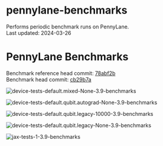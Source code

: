 
pennylane-benchmarks
====================
  
Performs periodic benchmark runs on PennyLane.  
Last updated: 2024-03-26  

# PennyLane Benchmarks
  
Benchmark reference head commit: [78abf2b](https://github.com/PennyLaneAI/pennylane/commit/78abf2b935ea3545f4e540d1da4b080a511b8a73)  
Benchmark head commit: [cb29b7a](https://github.com/PennyLaneAI/pennylane/commit/cb29b7a7e0f81c64a1708de81a0d6f5677d03031)  
  
![device-tests-default.mixed-None-3.9-benchmarks](pennylane_benchmarks/device-tests-default.mixed-None-3.9-benchmarks/device-tests-default.mixed-None-3.9.png)  
  
![device-tests-default.qubit.autograd-None-3.9-benchmarks](pennylane_benchmarks/device-tests-default.qubit.autograd-None-3.9-benchmarks/device-tests-default.qubit.autograd-None-3.9.png)  
  
![device-tests-default.qubit.legacy-10000-3.9-benchmarks](pennylane_benchmarks/device-tests-default.qubit.legacy-10000-3.9-benchmarks/device-tests-default.qubit.legacy-10000-3.9.png)  
  
![device-tests-default.qubit.legacy-None-3.9-benchmarks](pennylane_benchmarks/device-tests-default.qubit.legacy-None-3.9-benchmarks/device-tests-default.qubit.legacy-None-3.9.png)  
  
![jax-tests-1-3.9-benchmarks](pennylane_benchmarks/jax-tests-1-3.9-benchmarks/jax-tests-1-3.9.png)  
